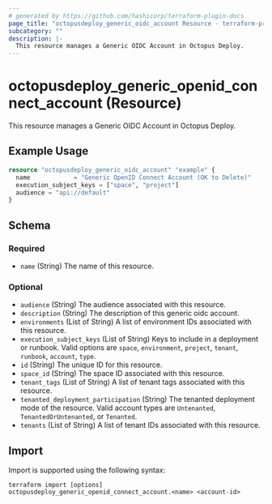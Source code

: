 ```yaml
---
# generated by https://github.com/hashicorp/terraform-plugin-docs
page_title: "octopusdeploy_generic_oidc_account Resource - terraform-provider-octopusdeploy"
subcategory: ""
description: |-
  This resource manages a Generic OIDC Account in Octopus Deploy.
---
```


# octopusdeploy_generic_openid_connect_account (Resource)

This resource manages a Generic OIDC Account in Octopus Deploy.

## Example Usage

```terraform
resource "octopusdeploy_generic_oidc_account" "example" {
  name            = "Generic OpenID Connect Account (OK to Delete)"
  execution_subject_keys = ["space", "project"]
  audience = "api://default"
}
```

<!-- schema generated by tfplugindocs -->
## Schema

### Required

- `name` (String) The name of this resource.

### Optional

- `audience` (String) The audience associated with this resource.
- `description` (String) The description of this generic oidc account.
- `environments` (List of String) A list of environment IDs associated with this resource.
- `execution_subject_keys` (List of String) Keys to include in a deployment or runbook. Valid options are `space`, `environment`, `project`, `tenant`, `runbook`, `account`, `type`.
- `id` (String) The unique ID for this resource.
- `space_id` (String) The space ID associated with this resource.
- `tenant_tags` (List of String) A list of tenant tags associated with this resource.
- `tenanted_deployment_participation` (String) The tenanted deployment mode of the resource. Valid account types are `Untenanted`, `TenantedOrUntenanted`, or `Tenanted`.
- `tenants` (List of String) A list of tenant IDs associated with this resource.

## Import

Import is supported using the following syntax:

```shell
terraform import [options] octopusdeploy_generic_openid_connect_account.<name> <account-id>
```

